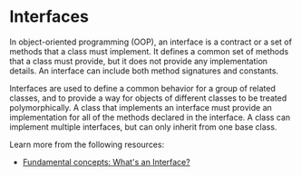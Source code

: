 # Interfaces

In object-oriented programming (OOP), an interface is a contract or a set of methods that a class must implement. It defines a common set of methods that a class must provide, but it does not provide any implementation details. An interface can include both method signatures and constants.

Interfaces are used to define a common behavior for a group of related classes, and to provide a way for objects of different classes to be treated polymorphically. A class that implements an interface must provide an implementation for all of the methods declared in the interface. A class can implement multiple interfaces, but can only inherit from one base class.

Learn more from the following resources:

- [Fundamental concepts: What's an Interface?](https://www.youtube.com/watch?v=o1jBgdhQsGo)